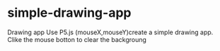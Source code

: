 # simple-drawing-app
Drawing app
Use P5.js (mouseX,mouseY)create a simple drawing app.<br>
Clike the mouse botton to clear the backgroung
